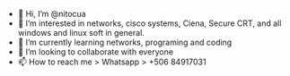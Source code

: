 - 👋 Hi, I’m @nitocua
- 👀 I’m interested in networks, cisco systems, Ciena, Secure CRT, and all windows and linux soft in general.
- 🌱 I’m currently learning networks, programing and coding
- 💞️ I’m looking to collaborate with everyone
- 📫 How to reach me > Whatsapp > +506 84917031 

<!---
nitocua/nitocua is a ✨ special ✨ repository because its `README.md` (this file) appears on your GitHub profile.
You can click the Preview link to take a look at your changes.
--->
